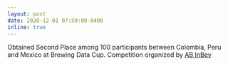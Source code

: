 ```yaml
---
layout: post
date: 2020-12-01 07:59:00-0400
inline: true
---
```


Obtained Second Place among 100 participants between Colombia, Peru and Mexico at Brewing Data Cup. Competition organized by [AB InBev](https://www.ab-inbev.com/)